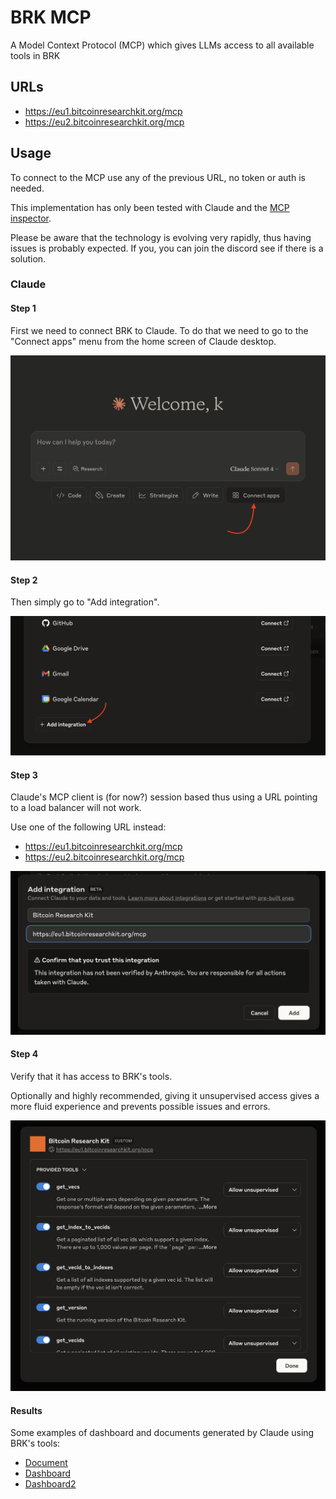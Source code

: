 # BRK MCP

A Model Context Protocol (MCP) which gives LLMs access to all available tools in BRK

## URLs

- https://eu1.bitcoinresearchkit.org/mcp
- https://eu2.bitcoinresearchkit.org/mcp

## Usage

To connect to the MCP use any of the previous URL, no token or auth is needed.

This implementation has only been tested with Claude and the [MCP inspector](https://modelcontextprotocol.io/docs/tools/inspector).

Please be aware that the technology is evolving very rapidly, thus having issues is probably expected. If you, you can join the discord see if there is a solution.

### Claude

#### Step 1

First we need to connect BRK to Claude. To do that we need to go to the "Connect apps" menu from the home screen of Claude desktop.

![Image of Claude Desktop home screen](https://github.com/bitcoinresearchkit/brk/blob/main/assets/claude-step1.png)

#### Step 2

Then simply go to "Add integration".

![Image of the Connect app" menu of Claude Desktop](https://github.com/bitcoinresearchkit/brk/blob/main/assets/claude-step2.png)

#### Step 3

Claude's MCP client is (for now?) session based thus using a URL pointing to a load balancer will not work.

Use one of the following URL instead:

- https://eu1.bitcoinresearchkit.org/mcp
- https://eu2.bitcoinresearchkit.org/mcp

![Image of Add Integration menu of Claude Desktop](https://github.com/bitcoinresearchkit/brk/blob/main/assets/claude-step3.png)

#### Step 4

Verify that it has access to BRK's tools.

Optionally and highly recommended, giving it unsupervised access gives a more fluid experience and prevents possible issues and errors.

![Image of edit integration meny on Claude Desktop](https://github.com/bitcoinresearchkit/brk/blob/main/assets/claude-step4.png)

#### Results

Some examples of dashboard and documents generated by Claude using BRK's tools:

- [Document](https://claude.ai/public/artifacts/71194d29-f965-417c-ba09-fdf0e4ecb1d5)
- [Dashboard](https://claude.ai/public/artifacts/beef143f-399a-4ed4-b8bf-c986b776de42)
- [Dashboard2](https://claude.ai/public/artifacts/5430ae49-bb3d-4fc1-ab24-f1e33deb40dc)
